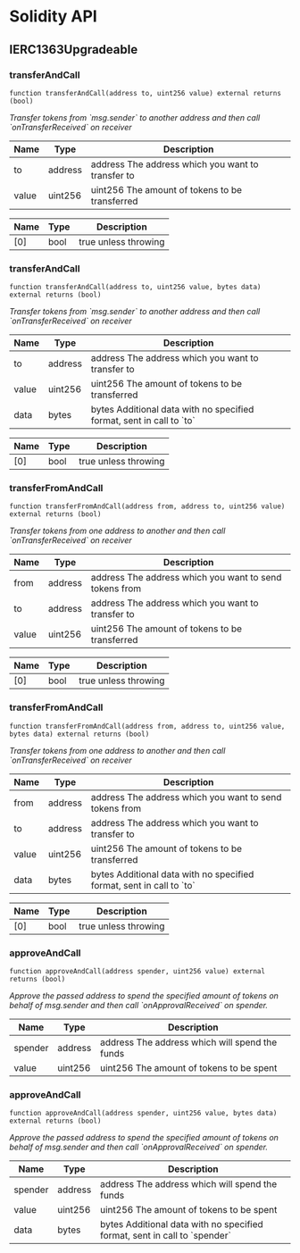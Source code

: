 # Solidity API

## IERC1363Upgradeable

### transferAndCall

```solidity
function transferAndCall(address to, uint256 value) external returns (bool)
```

_Transfer tokens from &#x60;msg.sender&#x60; to another address and then call &#x60;onTransferReceived&#x60; on receiver_

| Name | Type | Description |
| ---- | ---- | ----------- |
| to | address | address The address which you want to transfer to |
| value | uint256 | uint256 The amount of tokens to be transferred |

| Name | Type | Description |
| ---- | ---- | ----------- |
| [0] | bool | true unless throwing |

### transferAndCall

```solidity
function transferAndCall(address to, uint256 value, bytes data) external returns (bool)
```

_Transfer tokens from &#x60;msg.sender&#x60; to another address and then call &#x60;onTransferReceived&#x60; on receiver_

| Name | Type | Description |
| ---- | ---- | ----------- |
| to | address | address The address which you want to transfer to |
| value | uint256 | uint256 The amount of tokens to be transferred |
| data | bytes | bytes Additional data with no specified format, sent in call to &#x60;to&#x60; |

| Name | Type | Description |
| ---- | ---- | ----------- |
| [0] | bool | true unless throwing |

### transferFromAndCall

```solidity
function transferFromAndCall(address from, address to, uint256 value) external returns (bool)
```

_Transfer tokens from one address to another and then call &#x60;onTransferReceived&#x60; on receiver_

| Name | Type | Description |
| ---- | ---- | ----------- |
| from | address | address The address which you want to send tokens from |
| to | address | address The address which you want to transfer to |
| value | uint256 | uint256 The amount of tokens to be transferred |

| Name | Type | Description |
| ---- | ---- | ----------- |
| [0] | bool | true unless throwing |

### transferFromAndCall

```solidity
function transferFromAndCall(address from, address to, uint256 value, bytes data) external returns (bool)
```

_Transfer tokens from one address to another and then call &#x60;onTransferReceived&#x60; on receiver_

| Name | Type | Description |
| ---- | ---- | ----------- |
| from | address | address The address which you want to send tokens from |
| to | address | address The address which you want to transfer to |
| value | uint256 | uint256 The amount of tokens to be transferred |
| data | bytes | bytes Additional data with no specified format, sent in call to &#x60;to&#x60; |

| Name | Type | Description |
| ---- | ---- | ----------- |
| [0] | bool | true unless throwing |

### approveAndCall

```solidity
function approveAndCall(address spender, uint256 value) external returns (bool)
```

_Approve the passed address to spend the specified amount of tokens on behalf of msg.sender
and then call &#x60;onApprovalReceived&#x60; on spender._

| Name | Type | Description |
| ---- | ---- | ----------- |
| spender | address | address The address which will spend the funds |
| value | uint256 | uint256 The amount of tokens to be spent |

### approveAndCall

```solidity
function approveAndCall(address spender, uint256 value, bytes data) external returns (bool)
```

_Approve the passed address to spend the specified amount of tokens on behalf of msg.sender
and then call &#x60;onApprovalReceived&#x60; on spender._

| Name | Type | Description |
| ---- | ---- | ----------- |
| spender | address | address The address which will spend the funds |
| value | uint256 | uint256 The amount of tokens to be spent |
| data | bytes | bytes Additional data with no specified format, sent in call to &#x60;spender&#x60; |

